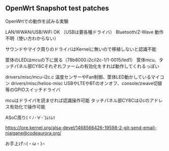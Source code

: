## OpenWrt Snapshot test patches

OpenWrtでの動作を試みる実験

LAN/WWAN/USB/WiFi OK （USBは要各種ドライバ）
Bluetooth/Z-Wave 動作不明（使い方わからない）

サウンドやマイク周りのドライバはKernelに無いので移植しないと認識不能

筐体のLEDはmcuの下に居る（78b8000.i2c/i2c-1/1-0015/led1）
筐体mcu、タッチパネル部CY8Cそれぞれファームの有効化をすれば動作してくれるっぽい

drivers/misc/mcu-i2c.c 温度センサーやFan制御、筐体LED動かしているマイコン
drivers/misc/helios-misc USBやLTEやBTのオンオフ、console/zwave切替等のGPIOスイッチドライバ

mcuはドライバを読ませれば認識操作可能
タッチパネル部CY8Cはi2cのアドレス有効化で操作可能

ASoC周り(ヾﾉ･∀･`)ﾑﾘﾑﾘ

https://lore.kernel.org/alsa-devel/1468566426-19598-2-git-send-email-njaigane@codeaurora.org/

お手上げ∩(・ω・)∩

